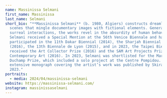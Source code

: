 ```yaml
---
name: Massinissa Selmani
first_name: Massinissa
last_name: Selmani
short_bio: "**Massinissa Selmani** (b. 1980, Algiers) constructs dreamlike
  scenes that mingle documentary images with fictional elements. Generating
  surreal interactions, the works revel in the absurdity of human behaviors.
  Selmani received a Special Mention at the 56th Venice Biennale and has
  participated in the 11th Dakar Biennial (2014), the Sharjah Biennial 13
  (2016), the 13th Biennale de Lyon (2015), and in 2023, the Taipei Biennial. He
  received the Art Collector Prize (2016) and the SAM Art Projects Prize for
  Contemporary Art (2016). In 2023, Selmani was shortlisted for the Marcel
  Duchamp Prize, which included a solo project at the Centre Pompidou. An
  extensive monograph covering the artist’s work was published by Skira in
  2023."
portraits:
  - media: 2024/04/massinissa-selmani
website: https://massinissa-selmani.com/
instagram: massinissaselmani
---
```

